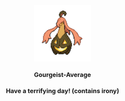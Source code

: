 <p align="center">
    <img src="https://raw.githubusercontent.com/PokeAPI/sprites/master/sprites/pokemon/711.png" width="150" height="150">
</p>
<h3 align="center"> <b>Gourgeist-Average</b></h3>
<h3 align="center">Have a terrifying day! (contains irony)</h3>

